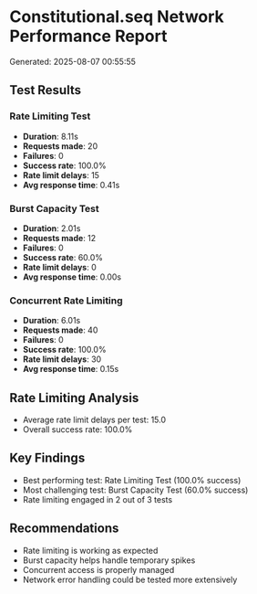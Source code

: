 # Constitutional.seq Network Performance Report
Generated: 2025-08-07 00:55:55

## Test Results

### Rate Limiting Test
- **Duration**: 8.11s
- **Requests made**: 20
- **Failures**: 0
- **Success rate**: 100.0%
- **Rate limit delays**: 15
- **Avg response time**: 0.41s

### Burst Capacity Test
- **Duration**: 2.01s
- **Requests made**: 12
- **Failures**: 0
- **Success rate**: 60.0%
- **Rate limit delays**: 0
- **Avg response time**: 0.00s

### Concurrent Rate Limiting
- **Duration**: 6.01s
- **Requests made**: 40
- **Failures**: 0
- **Success rate**: 100.0%
- **Rate limit delays**: 30
- **Avg response time**: 0.15s

## Rate Limiting Analysis
- Average rate limit delays per test: 15.0
- Overall success rate: 100.0%

## Key Findings
- Best performing test: Rate Limiting Test (100.0% success)
- Most challenging test: Burst Capacity Test (60.0% success)
- Rate limiting engaged in 2 out of 3 tests

## Recommendations
- Rate limiting is working as expected
- Burst capacity helps handle temporary spikes
- Concurrent access is properly managed
- Network error handling could be tested more extensively